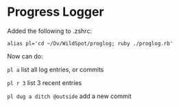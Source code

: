 # Progress Logger


Added the following to .zshrc:

`alias pl='cd ~/Dv/WildSpot/proglog; ruby ./proglog.rb'`

Now can do:
  
`pl a` list all log entries, or commits

`pl r 3` list 3 recent entries

`pl dug a ditch @outside` add a new commit
